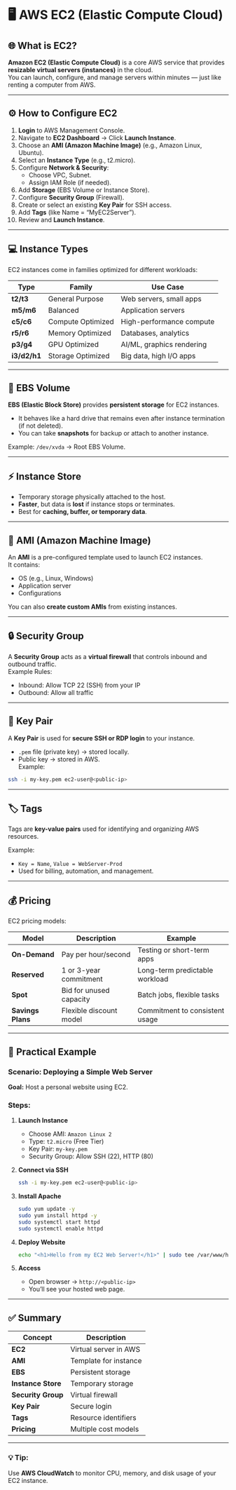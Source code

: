 # 🖥️ AWS EC2 (Elastic Compute Cloud)

## 🌐 What is EC2?
**Amazon EC2 (Elastic Compute Cloud)** is a core AWS service that provides **resizable virtual servers (instances)** in the cloud.  
You can launch, configure, and manage servers within minutes — just like renting a computer from AWS.

---

## ⚙️ How to Configure EC2
1. **Login** to AWS Management Console.  
2. Navigate to **EC2 Dashboard** → Click **Launch Instance**.  
3. Choose an **AMI (Amazon Machine Image)** (e.g., Amazon Linux, Ubuntu).  
4. Select an **Instance Type** (e.g., t2.micro).  
5. Configure **Network & Security**:
   - Choose VPC, Subnet.
   - Assign IAM Role (if needed).
6. Add **Storage** (EBS Volume or Instance Store).  
7. Configure **Security Group** (Firewall).  
8. Create or select an existing **Key Pair** for SSH access.  
9. Add **Tags** (like Name = “MyEC2Server”).  
10. Review and **Launch Instance**.

---

## 💻 Instance Types
EC2 instances come in families optimized for different workloads:

| Type | Family | Use Case |
|------|---------|----------|
| **t2/t3** | General Purpose | Web servers, small apps |
| **m5/m6** | Balanced | Application servers |
| **c5/c6** | Compute Optimized | High-performance compute |
| **r5/r6** | Memory Optimized | Databases, analytics |
| **p3/g4** | GPU Optimized | AI/ML, graphics rendering |
| **i3/d2/h1** | Storage Optimized | Big data, high I/O apps |

---

## 💾 EBS Volume
**EBS (Elastic Block Store)** provides **persistent storage** for EC2 instances.  
- It behaves like a hard drive that remains even after instance termination (if not deleted).  
- You can take **snapshots** for backup or attach to another instance.  

Example: `/dev/xvda` → Root EBS Volume.

---

## ⚡ Instance Store
- Temporary storage physically attached to the host.  
- **Faster**, but data is **lost** if instance stops or terminates.  
- Best for **caching, buffer, or temporary data**.

---

## 🧩 AMI (Amazon Machine Image)
An **AMI** is a pre-configured template used to launch EC2 instances.  
It contains:
- OS (e.g., Linux, Windows)
- Application server
- Configurations

You can also **create custom AMIs** from existing instances.

---

## 🔒 Security Group
A **Security Group** acts as a **virtual firewall** that controls inbound and outbound traffic.  
Example Rules:
- Inbound: Allow TCP 22 (SSH) from your IP  
- Outbound: Allow all traffic  

---

## 🔑 Key Pair
A **Key Pair** is used for **secure SSH or RDP login** to your instance.  
- `.pem` file (private key) → stored locally.  
- Public key → stored in AWS.  
Example:
```bash
ssh -i my-key.pem ec2-user@<public-ip>
```
---

## 🏷️ Tags

Tags are **key-value pairs** used for identifying and organizing AWS resources.

Example:
* `Key = Name`, `Value = WebServer-Prod`
* Used for billing, automation, and management.

---

## 💰 Pricing

EC2 pricing models:

| Model             | Description             | Example                        |
| ----------------- | ----------------------- | ------------------------------ |
| **On-Demand**     | Pay per hour/second     | Testing or short-term apps     |
| **Reserved**      | 1 or 3-year commitment  | Long-term predictable workload |
| **Spot**          | Bid for unused capacity | Batch jobs, flexible tasks     |
| **Savings Plans** | Flexible discount model | Commitment to consistent usage |

---



## 🧠 Practical Example

### Scenario: Deploying a Simple Web Server

**Goal:** Host a personal website using EC2.

### Steps:

1. **Launch Instance**

   * Choose AMI: `Amazon Linux 2`
   * Type: `t2.micro` (Free Tier)
   * Key Pair: `my-key.pem`
   * Security Group: Allow SSH (22), HTTP (80)
2. **Connect via SSH**

   ```bash
   ssh -i my-key.pem ec2-user@<public-ip>
   ```
3. **Install Apache**

   ```bash
   sudo yum update -y
   sudo yum install httpd -y
   sudo systemctl start httpd
   sudo systemctl enable httpd
   ```
4. **Deploy Website**

   ```bash
   echo "<h1>Hello from my EC2 Web Server!</h1>" | sudo tee /var/www/html/index.html
   ```
5. **Access**

   * Open browser → `http://<public-ip>`
   * You’ll see your hosted web page.

---

## ✅ Summary

| Concept            | Description           |
| ------------------ | --------------------- |
| **EC2**            | Virtual server in AWS |
| **AMI**            | Template for instance |
| **EBS**            | Persistent storage    |
| **Instance Store** | Temporary storage     |
| **Security Group** | Virtual firewall      |
| **Key Pair**       | Secure login          |
| **Tags**           | Resource identifiers  |
| **Pricing**        | Multiple cost models  |

---

### 💡 Tip:

Use **AWS CloudWatch** to monitor CPU, memory, and disk usage of your EC2 instance.
